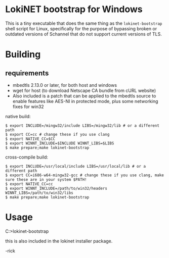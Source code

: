 # LokiNET bootstrap for Windows

This is a tiny executable that does the same thing as the `lokinet-bootstrap` shell script for Linux, specifically for the purpose of bypassing broken or outdated versions of Schannel that do not support current versions of TLS.

# Building

## requirements

- mbedtls 2.13.0 or later, for both host and windows
- wget for host (to download Netscape CA bundle from cURL website)
- Also included is a patch that can be applied to the mbedtls source to enable features like AES-NI in protected mode, plus some networking fixes for win32

native build:

    $ export INCLUDE=/mingw32/include LIBS=/mingw32/lib # or a different path
    $ export CC=cc # change these if you use clang
    $ export NATIVE_CC=$CC
    $ export WINNT_INCLUDE=$INCLUDE WINNT_LIBS=$LIBS
    $ make prepare;make lokinet-bootstrap

cross-compile build:

    $ export INCLUDE=/usr/local/include LIBS=/usr/local/lib # or a different path
    $ export CC=i686-w64-mingw32-gcc # change these if you use clang, make sure these are in your system $PATH!
    $ export NATIVE_CC=cc
    $ export WINNT_INCLUDE=/path/to/win32/headers WINNT_LIBS=/path/to/win32/libs
    $ make prepare;make lokinet-bootstrap

# Usage

   C:\>lokinet-bootstrap

this is also included in the lokinet installer package.

-rick